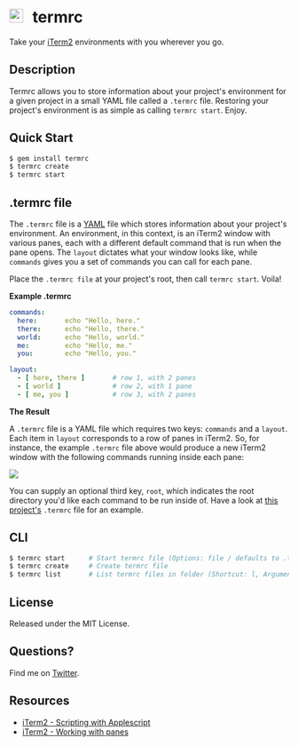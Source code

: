 <img src="https://rawgithub.com/briangonzalez/termrc/master/images/osx.svg" width=25 style="margin-right: 10px"> termrc
======
Take your [iTerm2](http://www.iterm2.com/) environments with you wherever you go.

Description
-----------
Termrc allows you to store information about your project's environment for a given project in a small YAML file called a `.termrc` file. Restoring your project's environment is as simple as calling `termrc start`. Enjoy.

Quick Start
-----------
```bash
$ gem install termrc
$ termrc create 
$ termrc start
```

.termrc file
----------
The `.termrc` file is a [YAML](http://en.wikipedia.org/wiki/YAML) file which stores information about your project's environment. An environment, in this context, is an iTerm2 window with various panes, each with a different default command that is run when the pane opens. The `layout` dictates what your window looks like, while `commands` gives you a set of commands you can call for each pane. 

Place the `.termrc file` at your project's root, then call `termrc start`. Voila!

**Example .termrc**

```yaml
commands:
  here:       echo "Hello, here."
  there:      echo "Hello, there."
  world:      echo "Hello, world."
  me:         echo "Hello, me."
  you:        echo "Hello, you."

layout:
  - [ here, there ]       # row 1, with 2 panes
  - [ world ]             # row 2, with 1 pane
  - [ me, you ]           # row 3, with 2 panes
``` 

**The Result**

A `.termrc` file is a YAML file which requires two keys: `commands` and a `layout`. Each item in `layout` corresponds to a row of panes in iTerm2. So, for instance, the example `.termrc` file above would produce a new iTerm2 window with the following commands running inside each pane:

<img src="https://rawgithub.com/briangonzalez/termrc/master/images/termrc-screen.png">

You can supply an optional third key, `root`, which indicates the root directory you'd like each command to be run inside of. Have a look at [this project's](https://github.com/briangonzalez/termrc/blob/master/.termrc) `.termrc` file for an example.

CLI
---

```bash
$ termrc start      # Start termrc file (Options: file / defaults to .termrc file in current dir)
$ termrc create     # Create termrc file       
$ termrc list       # List termrc files in folder (Shortcut: l, Argument 0: folder (optional))
```


License
--------
Released under the MIT License.

Questions?
----------
Find me on [Twitter](http://twitter.com/brianmgonzalez).

Resources
---------
- [iTerm2 - Scripting with Applescript](https://code.google.com/p/iterm2/wiki/AppleScript)
- [iTerm2 - Working with panes](https://code.google.com/p/iterm2/issues/detail?id=559)
